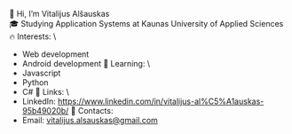 👋 Hi, I’m Vitalijus Alšauskas\
🎓 Studying Application Systems at Kaunas University of Applied Sciences\
🔥 Interests: \
- Web development
- Android development
🌱 Learning: \
- Javascript
- Python
- C#
💎 Links: \
- LinkedIn: https://www.linkedin.com/in/vitalijus-al%C5%A1auskas-95b49020b/
📮 Contacts: 
- Email: vitalijus.alsauskas@gmail.com
